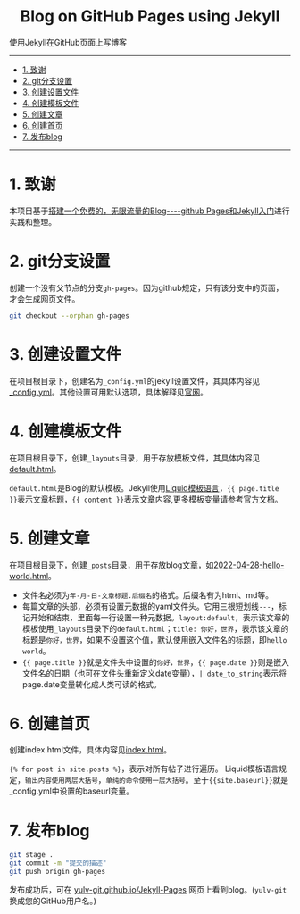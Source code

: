 <!--
 * @Author: Shuangchi He / Yulv
 * @Email: yulvchi@qq.com
 * @Date: 2022-04-28 11:49:52
 * @Motto: Entities should not be multiplied unnecessarily.
 * @LastEditors: Shuangchi He
 * @LastEditTime: 2022-04-28 12:27:41
 * @FilePath: /Jekyll-Pages/Readme.md
 * @Description: Init from https://www.ruanyifeng.com/blog/2012/08/blogging_with_jekyll.html
-->

<h1><center> Blog on GitHub Pages using Jekyll </h1></center>

使用Jekyll在GitHub页面上写博客

---

- [1. 致谢](#1-致谢)
- [2. git分支设置](#2-git分支设置)
- [3. 创建设置文件](#3-创建设置文件)
- [4. 创建模板文件](#4-创建模板文件)
- [5. 创建文章](#5-创建文章)
- [6. 创建首页](#6-创建首页)
- [7. 发布blog](#7-发布blog)

---

# 1. 致谢

本项目基于[搭建一个免费的，无限流量的Blog----github Pages和Jekyll入门](https://www.ruanyifeng.com/blog/2012/08/blogging_with_jekyll.html.)进行实践和整理。

# 2. git分支设置

创建一个没有父节点的分支`gh-pages`。因为github规定，只有该分支中的页面，才会生成网页文件。

``` bash
git checkout --orphan gh-pages
```

# 3. 创建设置文件

在项目根目录下，创建名为`_config.yml`的jekyll设置文件，其具体内容见[_config.yml](./_config.yml)。其他设置可用默认选项，具体解释见[官网](https://github.com/mojombo/jekyll/wiki/Configuration)。

# 4. 创建模板文件

在项目根目录下，创建`_layouts`目录，用于存放模板文件，其具体内容见[default.html](./_layouts/default.html)。

`default.html`是Blog的默认模板。Jekyll使用[Liquid模板语言](https://github.com/shopify/liquid/wiki/liquid-for-designers)，`{{ page.title }}`表示文章标题，`{{ content }}`表示文章内容,更多模板变量请参考[官方文档](https://github.com/mojombo/jekyll/wiki/Template-Data)。

# 5. 创建文章

在项目根目录下，创建`_posts`目录，用于存放blog文章，如[2022-04-28-hello-world.html](./_posts/2022-04-28-hello-world.html)。

- 文件名必须为`年-月-日-文章标题.后缀名`的格式。后缀名有为html、md等。
- 每篇文章的头部，必须有设置元数据的yaml文件头。它用三根短划线`---`，标记开始和结束，里面每一行设置一种元数据。`layout:default`，表示该文章的模板使用`_layouts`目录下的`default.html`；`title: 你好，世界`，表示该文章的标题是`你好，世界`，如果不设置这个值，默认使用嵌入文件名的标题，即`hello world`。
- `{{ page.title }}`就是文件头中设置的`你好，世界`，`{{ page.date }}`则是嵌入文件名的日期（也可在文件头重新定义date变量），`| date_to_string`表示将page.date变量转化成人类可读的格式。

# 6. 创建首页

创建index.html文件，具体内容见[index.html](./index.html)。

`{% for post in site.posts %}`，表示对所有帖子进行遍历。
Liquid模板语言规定，`输出内容使用两层大括号`，`单纯的命令使用一层大括号`。至于`{{site.baseurl}}`就是_config.yml中设置的baseurl变量。

# 7. 发布blog

``` bash
git stage .
git commit -m "提交的描述"
git push origin gh-pages
```

发布成功后，可在 [yulv-git.github.io/Jekyll-Pages](https://yulv-git.github.io/Jekyll-Pages) 网页上看到blog。(`yulv-git`换成您的GitHub用户名。)
